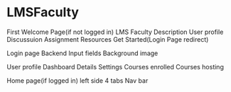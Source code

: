 # LMSFaculty

First Welcome Page(if not logged in)
  LMS Faculty Description
    User profile
    Discussuion
    Assignment 
    Resources
    Get Started(Login Page redirect)

Login page
  Backend
  Input fields
  Background image
  
User profile
  Dashboard
  Details Settings
  Courses enrolled
  Courses hosting

Home page(if logged in)
  left side 4 tabs
  Nav bar 
  
